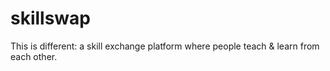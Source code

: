 # skillswap
This is different: a skill exchange platform where people teach &amp; learn from each other.
